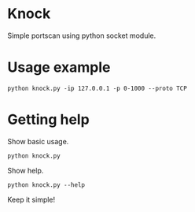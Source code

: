 # Knock
Simple portscan using python socket module.

# Usage example
```commandline
python knock.py -ip 127.0.0.1 -p 0-1000 --proto TCP
```

# Getting help
Show basic usage.
```commandline
python knock.py
```
Show help.
```commandline
python knock.py --help
```

Keep it simple!